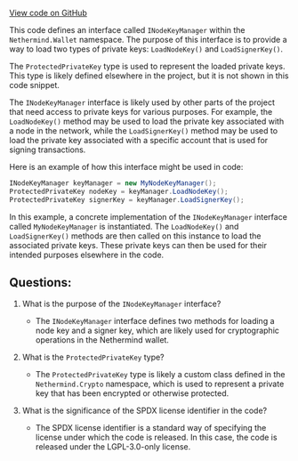 [View code on GitHub](https://github.com/nethermindeth/nethermind/Nethermind.Wallet/INodeKeyManager.cs)

This code defines an interface called `INodeKeyManager` within the `Nethermind.Wallet` namespace. The purpose of this interface is to provide a way to load two types of private keys: `LoadNodeKey()` and `LoadSignerKey()`. 

The `ProtectedPrivateKey` type is used to represent the loaded private keys. This type is likely defined elsewhere in the project, but it is not shown in this code snippet. 

The `INodeKeyManager` interface is likely used by other parts of the project that need access to private keys for various purposes. For example, the `LoadNodeKey()` method may be used to load the private key associated with a node in the network, while the `LoadSignerKey()` method may be used to load the private key associated with a specific account that is used for signing transactions. 

Here is an example of how this interface might be used in code:

```csharp
INodeKeyManager keyManager = new MyNodeKeyManager();
ProtectedPrivateKey nodeKey = keyManager.LoadNodeKey();
ProtectedPrivateKey signerKey = keyManager.LoadSignerKey();
```

In this example, a concrete implementation of the `INodeKeyManager` interface called `MyNodeKeyManager` is instantiated. The `LoadNodeKey()` and `LoadSignerKey()` methods are then called on this instance to load the associated private keys. These private keys can then be used for their intended purposes elsewhere in the code.
## Questions: 
 1. What is the purpose of the `INodeKeyManager` interface?
    - The `INodeKeyManager` interface defines two methods for loading a node key and a signer key, which are likely used for cryptographic operations in the Nethermind wallet.

2. What is the `ProtectedPrivateKey` type?
    - The `ProtectedPrivateKey` type is likely a custom class defined in the `Nethermind.Crypto` namespace, which is used to represent a private key that has been encrypted or otherwise protected.

3. What is the significance of the SPDX license identifier in the code?
    - The SPDX license identifier is a standard way of specifying the license under which the code is released. In this case, the code is released under the LGPL-3.0-only license.